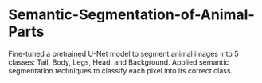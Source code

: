 # Semantic-Segmentation-of-Animal-Parts
Fine-tuned a pretrained U-Net model to segment animal images into 5 classes: Tail, Body, Legs, Head, and Background. Applied semantic segmentation techniques to classify each pixel into its correct class.
